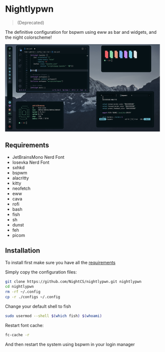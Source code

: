 # Nightlypwn

> (Deprecated)

The definitive configuration for bspwm using eww as bar and widgets, and the night colorscheme!

![demonstration](./misc/demonstration.png)

## Requirements

- JetBrainsMono Nerd Font
- Iosevka Nerd Font
- sxhkd
- bspwm
- alacritty
- kitty
- neofetch
- eww
- cava
- rofi
- bash
- fish
- sh
- dunst
- feh
- picom

## Installation

To install first make sure you have all the [requirements](#requirements)

Simply copy the configuration files:

```sh
git clone https://github.com/NightCS/nightlypwn.git nightlypwn
cd nightlypwn
rm -rf ~/.config
cp -r ./configs ~/.config
```

Change your default shell to fish

```sh
sudo usermod --shell $(which fish) $(whoami)
```

Restart font cache:

```sh
fc-cache -r
```

And then restart the system using bspwm in your login manager
